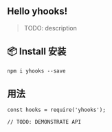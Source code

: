 ## Hello yhooks!


> TODO: description

## 📦 Install 安装

```
npm i yhooks --save
```

## 用法

```
const hooks = require('yhooks');

// TODO: DEMONSTRATE API
```
